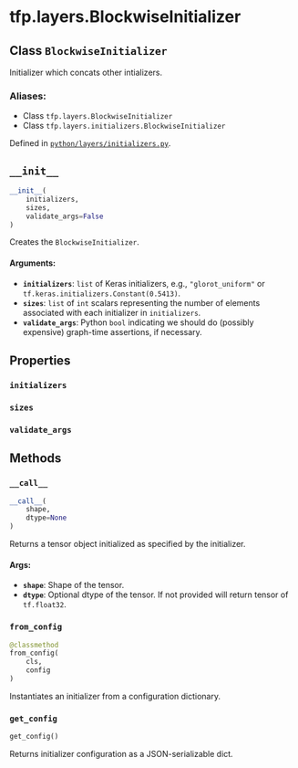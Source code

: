 <div itemscope itemtype="http://developers.google.com/ReferenceObject">
<meta itemprop="name" content="tfp.layers.BlockwiseInitializer" />
<meta itemprop="path" content="Stable" />
<meta itemprop="property" content="initializers"/>
<meta itemprop="property" content="sizes"/>
<meta itemprop="property" content="validate_args"/>
<meta itemprop="property" content="__call__"/>
<meta itemprop="property" content="__init__"/>
<meta itemprop="property" content="from_config"/>
<meta itemprop="property" content="get_config"/>
</div>

# tfp.layers.BlockwiseInitializer

## Class `BlockwiseInitializer`

Initializer which concats other intializers.



### Aliases:

* Class `tfp.layers.BlockwiseInitializer`
* Class `tfp.layers.initializers.BlockwiseInitializer`



Defined in [`python/layers/initializers.py`](https://github.com/tensorflow/probability/tree/master/tensorflow_probability/python/layers/initializers.py).

<!-- Placeholder for "Used in" -->


<h2 id="__init__"><code>__init__</code></h2>

``` python
__init__(
    initializers,
    sizes,
    validate_args=False
)
```

Creates the `BlockwiseInitializer`.


#### Arguments:


* <b>`initializers`</b>: `list` of Keras initializers, e.g., `"glorot_uniform"` or
  `tf.keras.initializers.Constant(0.5413)`.
* <b>`sizes`</b>: `list` of `int` scalars representing the number of elements
  associated with each initializer in `initializers`.
* <b>`validate_args`</b>: Python `bool` indicating we should do (possibly expensive)
  graph-time assertions, if necessary.



## Properties

<h3 id="initializers"><code>initializers</code></h3>




<h3 id="sizes"><code>sizes</code></h3>




<h3 id="validate_args"><code>validate_args</code></h3>






## Methods

<h3 id="__call__"><code>__call__</code></h3>

``` python
__call__(
    shape,
    dtype=None
)
```

Returns a tensor object initialized as specified by the initializer.


#### Args:


* <b>`shape`</b>: Shape of the tensor.
* <b>`dtype`</b>: Optional dtype of the tensor. If not provided will return tensor
 of `tf.float32`.

<h3 id="from_config"><code>from_config</code></h3>

``` python
@classmethod
from_config(
    cls,
    config
)
```

Instantiates an initializer from a configuration dictionary.


<h3 id="get_config"><code>get_config</code></h3>

``` python
get_config()
```

Returns initializer configuration as a JSON-serializable dict.




